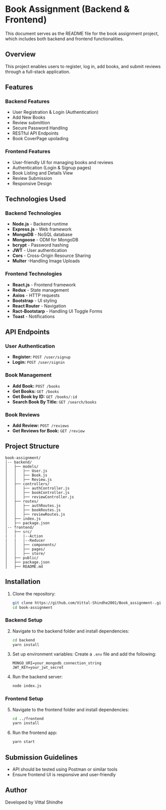 # Book Assignment (Backend & Frontend)

This document serves as the README file for the book assignment project, which includes both backend and frontend functionalities.

## Overview
This project enables users to register, log in, add books, and submit reviews through a full-stack application.

## Features
### **Backend Features**
- User Registration & Login (Authentication)
- Add New Books
- Review submittion
- Secure Password Handling
- RESTful API Endpoints
- Book CoverPage upolading

### **Frontend Features**
- User-friendly UI for managing books and reviews
- Authentication (Login & Signup pages)
- Book Listing and Details View
- Review Submission 
- Responsive Design

## Technologies Used
### **Backend Technologies**
- **Node.js** - Backend runtime
- **Express.js** - Web framework
- **MongoDB** - NoSQL database
- **Mongoose** - ODM for MongoDB
- **bcrypt** - Password hashing
- **JWT** - User authentication
- **Cors** - Cross-Origin Resource Sharing
- **Multer** -Handling Image Uploads

### **Frontend Technologies**
- **React.js** - Frontend framework
- **Redux** - State management
- **Axios** - HTTP requests
- **Bootstrap** - UI styling
- **React Router** - Navigation
- **Ract-Bootstarp** - Handling UI Toggle Forms
- **Toast** - Notifications 

## API Endpoints

### **User Authentication**
- **Register:** `POST /user/signup`
- **Login:** `POST /user/signin`

### **Book Management**
- **Add Book:** `POST /books`
- **Get Books:** `GET /books`
- **Get Book by ID:** `GET /books/:id`
- **Search Book By Title:** `GET /search/books`

### **Book Reviews**
- **Add Review:** `POST /reviews`
- **Get Reviews for Book:** `GET /review`

## Project Structure
```
book-assignment/
│-- backend/
│   ├── models/
│   │   ├── User.js
│   │   ├── Book.js
│   │   ├── Review.js
│   ├── controllers/
│   │   ├── authController.js
│   │   ├── bookController.js
│   │   ├── reviewController.js
│   ├── routes/
│   │   ├── authRoutes.js
│   │   ├── bookRoutes.js
│   │   ├── reviewRoutes.js
│   ├── index.js
│   ├── package.json
│-- frontend/
│   ├── src/
|   |   |--Action
|   |   |--Reducer
│   │   ├── components/
│   │   ├── pages/
│   │   ├── store/
│   ├── public/
│   ├── package.json
│   ├── README.md
```

## Installation
1. Clone the repository:
   ```bash
   git clone https://github.com/Vittal-Shindhe2001/Book_assignment-.git
   cd book-assignment
   ```

### **Backend Setup**
2. Navigate to the backend folder and install dependencies:
   ```bash
   cd backend
   yarn install
   ```
3. Set up environment variables:
   Create a `.env` file and add the following:
   ```env
   MONGO_URI=your_mongodb_connection_string
   JWT_KEY=your_jwt_secret
   ```
4. Run the backend server:
   ```bash
   node index.js
   ```

### **Frontend Setup**
5. Navigate to the frontend folder and install dependencies:
   ```bash
   cd ../frontend
   yarn install
   ```
6. Run the frontend app:
   ```bash
   yarn start
   ```

## Submission Guidelines
- API should be tested using Postman or similar tools
- Ensure frontend UI is responsive and user-friendly


## Author
Developed by Vittal Shindhe

